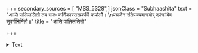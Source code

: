 +++
secondary_sources = [ "MSS_5328",]
jsonClass = "Subhaashita"
text = "आलि पालिललितौ तव भातः कर्णिकारसखकर्णि कपोलौ।  \nपद्मजेन रतिपञ्चबाणयोर् दर्पणाविव सुवर्णनिर्मितौ॥"
title = "आलि पालिललितौ"

+++

<details><summary>Text</summary>

आलि पालिललितौ तव भातः कर्णिकारसखकर्णि कपोलौ।  
पद्मजेन रतिपञ्चबाणयोर् दर्पणाविव सुवर्णनिर्मितौ॥
</details>
